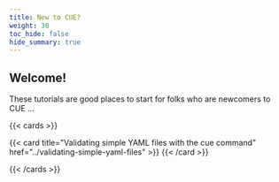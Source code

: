 ```yaml
---
title: New to CUE?
weight: 30
toc_hide: false
hide_summary: true
---
```


## Welcome!

These tutorials are good places to start for folks who are newcomers to CUE ...

{{< cards >}}

{{< card
	title="Validating simple YAML files with the cue command"
	href="../validating-simple-yaml-files" >}}
{{< /card >}}

{{< /cards >}}
